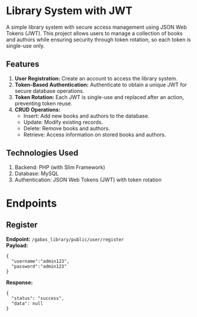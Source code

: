 # Library System with JWT
A simple library system with secure access management using JSON Web Tokens (JWT). This project allows users to manage a collection of books and authors while ensuring security through token rotation, so each token is single-use only.
## Features
1. **User Registration:** Create an account to access the library system.
2. **Token-Based Authentication:** Authenticate to obtain a unique JWT for secure database operations.
3. **Token Rotation:** Each JWT is single-use and replaced after an action, preventing token reuse.
4. **CRUD Operations:**
	- Insert: Add new books and authors to the database.
	- Update: Modify existing records.
	- Delete: Remove books and authors.
	- Retrieve: Access information on stored books and authors.

## Technologies Used
1. Backend: PHP (with Slim Framework)
2. Database: MySQL
3. Authentication: JSON Web Tokens (JWT) with token rotation

# Endpoints
## Register
**Endpoint:** `/gabas_library/public/user/register`<br>
**Payload:**
```
{
  "username":"admin123",
  "password":"admin123"
}
```
**Response:**
```
{
  "status": "success",
  "data": null
}
```
